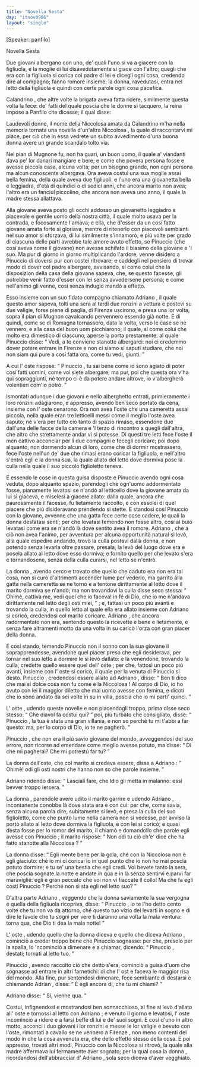 ```yaml
---
title: "Novella Sesta"
day: "itnov0906"
layout: "single"
---
```

<html>
 <head>
 </head>
 <body>
  <div id="nov0906" type="novella" who="panfilo">
   <p>
    [Speaker: panfilo]
   </p>
   <head>
    Novella Sesta
   </head>
   <argument>
    <p>
     <milestone id="p09060001"/>
     Due giovani albergano con uno, de' quali l'uno si va a giacere con la figliuola, e la moglie di lui disavedutamente si giace con l'altro; quegli che era con la figliuola si corica col padre di lei e dicegli ogni cosa, credendo dire al compagno; fanno romore insieme; la donna, ravedutasi, entra nel letto della figliuola e quindi con certe parole ogni cosa pacefica.
    </p>
   </argument>
   <div3 type="commentary" who="author">
    <p>
     <milestone id="p09060002"/>
     <name persref="calandrino" type="person">
      Calandrino
     </name>
     , che altre volte la brigata aveva fatta ridere, similmente questa volta la fece: de' fatti del quale poscia che le donne si tacquero,
     <name persref="emilia" type="person">
      la reina
     </name>
     impose a
     <name persref="panfilo" type="person">
      Panfilo
     </name>
     che dicesse; il qual disse:
    </p>
   </div3>
   <div3 type="commentary" who="panfilo">
    <p>
     <milestone id="p09060003"/>
     Laudevoli donne, il nome della
     <name persref="niccolosa" type="person">
      Niccolosa
     </name>
     amata da
     <name persref="calandrino" type="person">
      Calandrino
     </name>
     m'ha nella memoria tornata una novella d'un'altra
     <name persref="niccolosa-0906" type="person">
      Niccolosa
     </name>
     , la quale di raccontarvi mi piace, per ci&ograve; che in essa vedrete un subito avvedimento d'una buona donna avere un grande scandalo tolto via.
    </p>
   </div3>
   <p>
    <milestone id="p09060004"/>
    Nel pian di
    <name placeref="mugnone" type="place">
     Mugnone
    </name>
    fu, non ha guari, un buon uomo, il quale a' viandanti dava pe' lor danari mangiare e bere; e come che povera persona fosse e avesse piccola casa, alcuna volta; per un bisogno grande, non ogni persona ma alcun conoscente albergava.
    <milestone id="p09060005"/>
    Ora aveva costui una sua moglie assai bella femina, della quale aveva due figliuoli: e l'uno era una giovanetta bella e leggiadra, d'et&agrave; di quindici o di sedici anni, che ancora marito non avea; l'altro era un fanciul piccolino, che ancora non aveva uno anno, il quale la madre stessa allattava.
   </p>
   <p>
    <milestone id="p09060006"/>
    Alla giovane aveva posto gli occhi addosso un giovanetto leggiadro e piacevole e gentile uomo della nostra citt&agrave;, il quale molto usava per la contrada, e focosamente l'amava; e ella, che d'esser da un cos&iacute; fatto giovane amata forte si gloriava, mentre di ritenerlo con piacevoli sembianti nel suo amor si sforzava, di lui similmente s'innamor&ograve;; e pi&uacute; volte per grado di ciascuna delle parti avrebbe tale amore avuto effetto, se
    <name persref="pinuccio" type="person">
     Pinuccio
    </name>
    (che cos&iacute; aveva nome il giovane) non avesse schifato il biasimo della giovane e 'l suo.
    <milestone id="p09060007"/>
    Ma pur di giorno in giorno multiplicando l'ardore, venne disidero a
    <name persref="pinuccio" type="person">
     Pinuccio
    </name>
    di doversi pur con costei ritrovare; e caddegli nel pensiero di trovar modo di dover col padre albergare, avvisando, s&iacute; come colui che la disposizion della casa della giovane sapeva, che, se questo facesse, gli potrebbe venir fatto d'esser con lei senza avvedersene persona; e come nell'animo gli venne, cos&iacute; senza indugio mand&ograve; a effetto.
   </p>
   <p>
    <milestone id="p09060008"/>
    Esso insieme con un suo fidato compagno chiamato
    <name persref="adriano" type="person">
     Adriano
    </name>
    , il quale questo amor sapeva, tolti una sera al tardi due ronzini a vettura e postevi su due valigie, forse piene di paglia, di
    <name placeref="firenze" type="place">
     Firenze
    </name>
    uscirono, e presa una lor volta, sopra il pian di
    <name placeref="mugnone" type="place">
     Mugnon
    </name>
    cavalcando pervennero essendo gi&agrave; notte.
    <milestone id="p09060009"/>
    E di quindi, come se di
    <name placeref="romagna" type="place">
     Romagna
    </name>
    tornassero, data la volta, verso le case se ne vennero, e alla casa del buon uom picchiarono; il quale, s&iacute; come colui che molto era dimestico di ciascuno, aperse la porta prestamente: al quale
    <name persref="pinuccio" type="person">
     Pinuccio
    </name>
    disse:
    <q direct="unspecified" who="pinuccio">
     Vedi, a te conviene stanotte albergarci: noi ci credemmo dover potere entrare in
     <name placeref="firenze" type="place">
      Firenze
     </name>
     e non ci siamo s&iacute; saputi studiare, che noi non siam qui pure a cos&iacute; fatta ora, come tu vedi, giunti.
    </q>
   </p>
   <p>
    <milestone id="p09060010"/>
    A cui l'
    <name persref="oste-0906" type="person">
     oste
    </name>
    rispose:
    <q direct="unspecified" who="oste-0906">
     <name persref="pinuccio" type="person">
      Pinuccio
     </name>
     , tu sai bene come io sono agiato di poter cos&iacute; fatti uomini, come voi siete albergare; ma pur, poi che questa ora v'ha qui sopraggiunti, n&eacute; tempo ci &egrave; da potere andare altrove, io v'albergher&ograve; volentieri com'io potr&ograve;.
    </q>
   </p>
   <p>
    <milestone id="p09060011"/>
    Ismontati adunque i due giovani e nello alberghetto entrati, primieramente i loro ronzini adagiarono, e appresso, avendo ben seco portato da cena, insieme con l'
    <name persref="oste-0906" type="person">
     oste
    </name>
    cenarono. Ora non avea l'oste che una cameretta assai piccola, nella quale eran tre letticelli messi come il meglio l'oste avea saputo; n&eacute; v'era per tutto ci&ograve; tanto di spazio rimaso, essendone due dall'una delle facce della camera e 'l terzo di rincontro a quegli dall'altra, che altro che strettamente andar vi si potesse.
    <milestone id="p09060012"/>
    Di questi tre letti fece l'oste il men cattivo acconciar per li due compagni e fecegli coricare; poi dopo alquanto, non dormendo alcun di loro, come che di dormir mostrassero, fece l'oste nell'un de' due che rimasi erano coricar la figliuola, e nell'altro s'entr&ograve; egli e la
    <name persref="donna-0906" type="person">
     donna
    </name>
    sua, la quale allato del letto dove dormiva pose la culla nella quale il suo piccolo figlioletto teneva.
   </p>
   <p>
    <milestone id="p09060013"/>
    E essendo le cose in questa guisa disposte e
    <name persref="pinuccio" type="person">
     Pinuccio
    </name>
    avendo ogni cosa veduta, dopo alquanto spazio, parendogli che ogn'uomo addormentato fosse, pianamente levatosi se n'and&ograve; al letticello dove la giovane amata da lui si giaceva, e miselesi a giacere allato: dalla quale, ancora che paurosamente il facesse, fu lietamente raccolto, e con essolei di quel piacere che pi&uacute; disideravano prendendo si stette.
    <milestone id="p09060014"/>
    E standosi cos&iacute;
    <name persref="pinuccio" type="person">
     Pinuccio
    </name>
    con la giovane, avvenne che una gatta fece certe cose cadere, le quali la
    <name persref="donna-0906" type="person">
     donna
    </name>
    destatasi sent&iacute;; per che levatasi temendo non fosse altro, cos&iacute; al buio levatasi come era se n'and&ograve; l&agrave; dove sentito avea il romore.
    <milestone id="p09060015"/>
    <name persref="adriano" type="person">
     Adriano
    </name>
    , che a ci&ograve; non avea l'animo, per avventura per alcuna opportunit&agrave; natural si lev&ograve;, alla quale espedire andando, trov&ograve; la culla postavi dalla donna, e non potendo senza levarla oltre passare, presala, la lev&ograve; del luogo dove era e posela allato al letto dove esso dormiva; e fornito quello per che levato s'era e tornandosene, senza della culla curarsi, nel letto se n'entr&ograve;.
   </p>
   <p>
    <milestone id="p09060016"/>
    La
    <name persref="donna-0906" type="person">
     donna
    </name>
    , avendo cerco e trovato che quello che caduto era non era tal cosa, non si cur&ograve; d'altrimenti accender lume per vederlo, ma garrito alla gatta nella cameretta se ne torn&ograve; e a tentone dirittamente al letto dove il marito dormiva se n'and&ograve;; ma non trovandovi la culla disse seco stessa:
    <q direct="unspecified" who="donna-0906">
     Ohim&egrave;, cattiva me, vedi quel che io faceva! in f&eacute; di Dio, che io me n'andava dirittamente nel letto degli osti miei,
    </q>
    ;
    <milestone id="p09060017"/>
    e, fattasi un poco pi&uacute; avanti e trovando la culla, in quello letto al quale ella era allato insieme con
    <name persref="adriano" type="person">
     Adriano
    </name>
    si coric&ograve;, credendosi col marito coricare.
    <name persref="adriano" type="person">
     Adriano
    </name>
    , che ancora radormentato non era, sentendo questo la ricevette e bene e lietamente, e senza fare altramenti motto da una volta in su caric&ograve; l'orza con gran piacer della donna.
   </p>
   <p>
    <milestone id="p09060018"/>
    E cos&iacute; stando, temendo
    <name persref="pinuccio" type="person">
     Pinuccio
    </name>
    non il sonno con la sua giovane il soprapprendesse, avendone quel piacer preso che egli desiderava, per tornar nel suo letto a dormire le si lev&ograve; dallato: e l&agrave; venendone, trovando la culla, credette quello essere quel dell'
    <name persref="oste-0906" type="person">
     oste
    </name>
    ; per che, fattosi un poco pi&uacute; avanti, insieme con l'
    <name persref="oste-0906" type="person">
     oste
    </name>
    si coric&ograve;, il quale per la venuta di
    <name persref="pinuccio" type="person">
     Pinuccio
    </name>
    si dest&ograve;.
    <milestone id="p09060019"/>
    <name persref="pinuccio" type="person">
     Pinuccio
    </name>
    , credendosi essere allato ad
    <name persref="adriano" type="person">
     Adriano
    </name>
    , disse:
    <q direct="unspecified" who="pinuccio">
     Ben ti dico che mai s&iacute; dolce cosa non fu come &egrave; la
     <name persref="niccolosa-0906" type="person">
      Niccolosa
     </name>
     ! Al corpo di Dio, io ho avuto con lei il maggior diletto che mai uomo avesse con femina, e dicoti che io sono andato da sei volte in su in villa, poscia che io mi parti' quinci.
    </q>
   </p>
   <p>
    <milestone id="p09060020"/>
    L'
    <name persref="oste-0906" type="person">
     oste
    </name>
    , udendo queste novelle e non piacendogli troppo, prima disse seco stesso:
    <q direct="unspecified" who="oste-0906">
     Che diavol fa costui qui?
    </q>
    poi, pi&uacute; turbato che consigliato, disse:
    <q direct="unspecified" who="oste-0906">
     <name persref="pinuccio" type="person">
      Pinuccio
     </name>
     , la tua &egrave; stata una gran villania, e non so perch&eacute; tu mi t'abbi a far questo: ma, per lo corpo di Dio, io te ne pagher&ograve;.
    </q>
   </p>
   <p>
    <milestone id="p09060021"/>
    <name persref="pinuccio" type="person">
     Pinuccio
    </name>
    , che non era il pi&uacute; savio giovane del mondo, avveggendosi del suo errore, non ricorse ad emendare come meglio avesse potuto, ma disse:
    <q direct="unspecified" who="pinuccio">
     Di che mi pagherai? Che mi potrest&uacute; far tu?
    </q>
   </p>
   <p>
    <milestone id="p09060022"/>
    La
    <name persref="donna-0906" type="person">
     donna
    </name>
    dell'oste, che col marito si credeva essere, disse a
    <name persref="adriano" type="person">
     Adriano
    </name>
    :
    <q direct="unspecified" who="donna-0906">
     Ohim&egrave;! odi gli osti nostri che hanno non so che parole insieme.
    </q>
   </p>
   <p>
    <milestone id="p09060023"/>
    <name persref="adriano" type="person">
     Adriano
    </name>
    ridendo disse:
    <q direct="unspecified" who="adriano">
     Lasciali fare, che Idio gli metta in malanno: essi bevver troppo iersera.
    </q>
   </p>
   <p>
    <milestone id="p09060024"/>
    La
    <name persref="donna-0906" type="person">
     donna
    </name>
    , parendole avere udito il marito garrire e udendo
    <name persref="adriano" type="person">
     Adriano
    </name>
    , incontanente conobbe l&agrave; dove stata era e con cui: per che, come savia, senza alcuna parola dire, subitamente si lev&ograve;, e presa la culla del suo figlioletto, come che punto lume nella camera non si vedesse, per avviso la port&ograve; allato al letto dove dormiva la figliuola, e con lei si coric&ograve;;
    <milestone id="p09060025"/>
    e quasi desta fosse per lo romor del marito, il chiam&ograve; e domandollo che parole egli avesse con
    <name persref="pinuccio" type="person">
     Pinuccio
    </name>
    ; il marito rispose:
    <q direct="unspecified" who="oste-0906">
     Non odi tu ci&ograve; ch'e' dice che ha fatto stanotte alla
     <name persref="niccolosa-0906" type="person">
      Niccolosa
     </name>
     ?
    </q>
   </p>
   <p>
    <milestone id="p09060026"/>
    La
    <name persref="donna-0906" type="person">
     donna
    </name>
    disse:
    <q direct="unspecified" who="donna-0906">
     Egli mente bene per la gola, ch&eacute; con la
     <name persref="niccolosa-0906" type="person">
      Niccolosa
     </name>
     non &egrave; egli giaciuto: ch&eacute; io mi ci coricai io in quel punto che io non ho mai poscia potuto dormire; e tu se' una bestia che egli credi. Voi bevete tanto la sera, che poscia sognate la notte e andate in qua e in l&agrave; senza sentirvi e parvi far maraviglie: egli &egrave; gran peccato che voi non vi fiaccate il collo! Ma che fa egli cost&iacute;
     <name persref="pinuccio" type="person">
      Pinuccio
     </name>
     ? Perch&eacute; non si sta egli nel letto suo?
    </q>
   </p>
   <p>
    <milestone id="p09060027"/>
    D'altra parte
    <name persref="adriano" type="person">
     Adriano
    </name>
    , veggendo che la
    <name persref="donna-0906" type="person">
     donna
    </name>
    saviamente la sua vergogna e quella della figliuola ricopriva, disse:
    <q direct="unspecified" who="adriano">
     <name persref="pinuccio" type="person">
      Pinuccio
     </name>
     , io te l'ho detto cento volte che tu non va da attorno, ch&eacute; questo tuo vizio del levarti in sogno e di dire le favole che tu sogni per vere ti daranno una volta la mala ventura: torna qua, che Dio ti dea la mala notte!
    </q>
   </p>
   <p>
    <milestone id="p09060028"/>
    L'
    <name persref="oste-0906" type="person">
     oste
    </name>
    , udendo quello che la
    <name persref="donna-0906" type="person">
     donna
    </name>
    diceva e quello che diceva
    <name persref="adriano" type="person">
     Adriano
    </name>
    , cominci&ograve; a creder troppo bene che
    <name persref="pinuccio" type="person">
     Pinuccio
    </name>
    sognasse: per che, presolo per la spalla, lo 'ncominci&ograve; a dimenare e a chiamar, dicendo:
    <q direct="unspecified" who="oste-0906">
     <name persref="pinuccio" type="person">
      Pinuccio
     </name>
     , destati; tornati al letto tuo.
    </q>
   </p>
   <p>
    <milestone id="p09060029"/>
    <name persref="pinuccio" type="person">
     Pinuccio
    </name>
    , avendo raccolto ci&ograve; che detto s'era, cominci&ograve; a guisa d'uom che sognasse ad entrare in altri farnetichi: di che l'
    <name persref="oste-0906" type="person">
     ost
    </name>
    e faceva le maggior risa del mondo. Alla fine, pur sentendosi dimenare, fece sembiante di destarsi e chiamando
    <name persref="adriano" type="person">
     Adrian
    </name>
    , disse:
    <q direct="unspecified" who="pinuccio">
     &Egrave; egli ancora d&iacute;, che tu mi chiami?
    </q>
   </p>
   <p>
    <milestone id="p09060030"/>
    <name persref="adriano" type="person">
     Adriano
    </name>
    disse:
    <q direct="unspecified" who="adriano">
     S&iacute;, vienne qua.
    </q>
   </p>
   <p>
    <milestone id="p09060031"/>
    Costui, infignendosi e mostrandosi ben sonnacchioso, al fine si lev&ograve; d'allato all'
    <name persref="oste-0906" type="person">
     oste
    </name>
    e tornossi al letto con
    <name persref="adriano" type="person">
     Adriano
    </name>
    ; e venuto il giorno e levatosi, l'
    <name persref="oste-0906" type="person">
     oste
    </name>
    incominci&ograve; a ridere e a farsi beffe di lui e de' suoi sogni.
    <milestone id="p09060032"/>
    E cos&iacute; d'uno in altro motto, acconci i duo giovani i lor ronzini e messe le lor valigie e bevuto con l'oste, rimontati a cavallo se ne vennero a
    <name placeref="firenze" type="place">
     Firenze
    </name>
    , non meno contenti del modo in che la cosa avvenuta era, che dello effetto stesso della cosa.
    <milestone id="p09060033"/>
    E poi appresso, trovati altri modi,
    <name persref="pinuccio" type="person">
     Pinuccio
    </name>
    con la
    <name persref="niccolosa-0906" type="person">
     Niccolosa
    </name>
    si ritrov&ograve;, la quale alla madre affermava lui fermamente aver sognato; per la qual cosa la
    <name persref="donna-0906" type="person">
     donna
    </name>
    , ricordandosi dell'abbracciar d'
    <name persref="adriano" type="person">
     Adriano
    </name>
    , sola seco diceva d'aver vegghiato.
   </p>
  </div>
 </body>
</html>